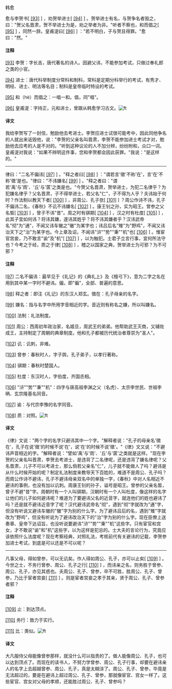 
韩愈

愈与李贺书[
[\[93\]](#note_93)
] ，劝贺举进士[
[\[94\]](#note_94)
]
。贺举进士有名，与贺争名者毁之，曰："贺父名晋肃，贺不举进士为是，劝之举者为非。"听者不察也，和而倡之[
[\[95\]](#note_95)
] ，同然一辞。皇甫湜曰[
[\[96\]](#note_96)
] ："若不明白，子与贺且得罪。"愈曰："然。"

#### 注释 

[\[93\]](#noteBack_93)
李贺：字长吉，唐代著名的诗人。因避父讳，不能参加考试，只做过奉礼郎之类的小官。

[\[94\]](#noteBack_94)
进士：唐代科举制度分常科和制科，常科是定期分科举行的考试，有秀才、明经、进士、明法等名目；制科是皇帝临时特设的考试。

[\[95\]](#noteBack_95)
和（hè）而倡之：一唱一和。倡，同"唱"。

[\[96\]](#noteBack_96)
皇甫湜：字持正，元和进士，曾跟从韩愈学习古文。![ft](@media/Image00002.jpg)

#### 译文 

我给李贺写了一封信，勉励他去考进士。李贺应进士试很可能考中，因此同他争名的人就出来诋毁他，说："李贺的父亲名叫晋肃，李贺不能参加进士考试才对，勉励他去应考的人是不对的。"听到这种议论的人不加分辨，纷纷附和，众口一词。皇甫湜对我说："如果不辨明这件事，您和李贺都会因此获罪。"我说："是这样的。"

------------------------------------------------------------------------

律曰："二名不偏讳[
[\[97\]](#note_97)
] 。"释之者曰[
[\[98\]](#note_98)
]
："谓若言'徵'不称'在'，言'在'不称'徵'是也。"律曰："不讳嫌名[
[\[99\]](#note_99)
]
。"释之者曰："谓若'禹'与'雨'、'丘'与'蓲'之类是也。"今贺父名晋肃，贺举进士，为犯二名律乎？为犯嫌名律乎？父名晋肃，子不得举进士，若父名"仁"，子不得为人乎？夫讳始于何时？作法制以教天下者[
[\[100\]](#note_100)
] ，非周公、孔子欤[
[\[101\]](#note_101)
] ？周公作诗不讳，孔子不偏讳二名，《春秋》不讥不讳嫌名[
[\[102\]](#note_102)
] 。康王钊之孙，实为昭王。曾参之父名晳[
[\[103\]](#note_103)
] ，曾子不讳"昔"。周之时有骐期[
[\[104\]](#note_104)
] ，汉之时有杜度[
[\[105\]](#note_105)
]
，此其子宜如何讳？将讳其嫌，遂讳其姓乎？将不讳其嫌者乎？汉讳武帝名"彻"为"通"，不闻又讳车辙之"辙"为某字也；讳吕后名"雉"为"野鸡"，不闻又讳治天下之"治"为某字也。今上章及诏，不闻讳"浒""势""秉""机"也[
[\[106\]](#note_106)
] 。惟宦官宫妾，乃不敢言"谕"及"机"[
[\[107\]](#note_107)
]
，以为触犯。士君子立言行事，宜何所法守也？今考之于经，质之于律[
[\[108\]](#note_108)
] ，稽之以国家之典，贺举进士为可邪？为不可邪？

#### 注释 

[\[97\]](#noteBack_97)
二名不偏讳：最早见于《礼记》的《典礼上》及《檀弓下》，意为二字之名在用到其中某一字时不避讳。偏，即"徧"，全部、普遍的意思。

[\[98\]](#noteBack_98)
释之者：即注《礼记》的东汉人郑玄。徵在：孔子母亲的名字。

[\[99\]](#noteBack_99)
嫌名：指与名字中所用字音相近的字。音近则有称名之嫌，所以叫嫌名。

[\[100\]](#noteBack_100)
法制：礼法制度。

[\[101\]](#noteBack_101)
周公：西周初年政治家，名姬旦，周武王的弟弟。他帮助武王灭商，又辅佐成王，主持制定了周朝的典章制度。他和孔子都被历代统治者尊崇为"圣人"。

[\[102\]](#noteBack_102)
讥：讥刺，非难。

[\[103\]](#noteBack_103)
曾参：春秋时人，字子舆，孔子弟子，以孝行著称。

[\[104\]](#noteBack_104)
骐期：春秋时楚国人。

[\[105\]](#noteBack_105)
杜度：东汉时人，字伯度，齐国丞相。

[\[106\]](#noteBack_106)
"浒""势""秉""机"：四字与唐高祖李渊之父（名虎）、太宗李世民、世祖李昞、玄宗隆基名同音。

[\[107\]](#noteBack_107)
谕：与代宗李豫的名字同音。

[\[108\]](#noteBack_108)
质：对照。![ft](@media/Image00002.jpg)

#### 译文 

《律》文说："两个字的名字只避讳其中一个字。"解释者说："孔子的母亲名'徵在'，孔子在说'徵'的时候不说'在'，说'在'的时候不说'徵'。"《律》文又说："不避讳声音相近的字。"解释者说："譬如'禹'与'雨'、'丘'与'蓲'之类就是这样。"现在李贺的父亲名叫晋肃，李贺去考进士，是违背了二名律呢，还是违背了嫌名律呢？父名晋肃，儿子不可以考进士，那么倘若父亲名"仁"，儿子就不能做人了吗？避讳是从什么时候开始的呢？制定礼法制度来教导天下百姓的，难道不是周公、孔子吗？而周公作诗不避讳，孔子不避讳母亲双名中的单独一字，《春秋》中对人名相近不避讳的事例，也没有加以讥刺。周康王钊的孙子，谥号是昭王。曾参的父亲名晳，曾子不避"昔"字。周朝时有一个人叫骐期，汉朝时有一个人叫杜度，像这样的名字让他们的儿子如何避讳呢？难道为了要避讳父名的近音字，就连他们的姓也避讳了吗？还是就不避讳近音字了呢？汉代避讳武帝名"彻"，遇到"彻"字就改为"通"字，但没有听说又避讳车辙的"辙"字为别的什么字。为了避讳吕后的名，遇到"雉"字就改为"野鸡"，但没有听说为了避讳改治天下的"治"字为别的什么字。现在臣僚上送奏章、皇帝下达诏旨，也没听说要避讳"浒""势""秉""机"这些字。只有宦官和宫女，才不敢说"谕"和"机"这些字，以为这样是犯忌的。士大夫的言论行为，究竟应该依照什么法度呢？现在考察经典，对照礼法，考核前代有关避讳的记载，李贺参加进士考试，到底是可以还是不可以呢？

------------------------------------------------------------------------

凡事父母，得如曾参，可以无讥矣。作人得如周公、孔子，亦可以止矣[
[\[109\]](#note_109)
] 。今世之士，不务行曾参、周公、孔子之行[
[\[110\]](#note_110)
]
，而讳亲之名，则务胜于曾参、周公、孔子，亦见其惑也。夫周公、孔子、曾参，卒不可胜，胜周公、孔子、曾参，乃比于宦者宫妾[
[\[111\]](#note_111)
] 。则是宦者宫妾之孝于其亲，贤于周公、孔子、曾参者邪？

#### 注释 

[\[109\]](#noteBack_109)
止：到达顶点。

[\[110\]](#noteBack_110)
务行：致力于实行。

[\[111\]](#noteBack_111)
比：类似。![ft](@media/Image00002.jpg)

#### 译文 

大凡服侍父母能像曾参那样，就没什么可以指责的了。做人能像周公、孔子，也可以达到顶点了。而现在的读书人，不努力学曾参、周公、孔子行事，却要在避讳亲人的名字上去超越曾参、周公、孔子，真是太糊涂了。周公、孔子、曾参，毕竟是无法超过的，要是在避讳上超过周公、孔子、曾参，那就像宦官、宫女一样了。这些宦官、宫女对父母的孝顺，还能胜过周公、孔子、曾参吗？

